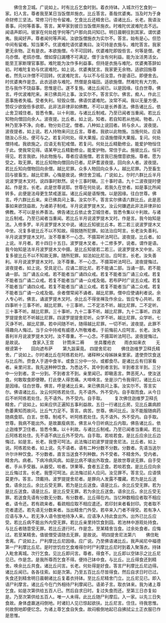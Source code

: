 <!-- { "loadSidebar": true } -->
　　佛住舍卫城。广说如上。时有比丘乞食时到。着衣持钵。入城次行乞食到一家。妇人言。尊者我至某日当饭僧并施衣。比丘答言。善哉优婆夷。当及时为于身命财修三坚法。常修习行勿令留难。乞食比丘还精舍已。语诸比丘。长老。我语汝善事。问何等善事。答言。某甲家到彼日当饭僧并施衣。时难陀优波难陀去不远。闻语声即问。彼家在何处姓字何等门户那向具问知已。明日晨朝往到其家。谓优婆夷。我闻好声。尊者闻何等声闻。汝欲饭僧施衣为实尔不。答言。始有是心。但恐中间有留难。知当果不。优波难陀语优婆夷曰。汝可持是衣施与。难陀答言。我家更无余物。正有是衣。本欲施僧。今不可回转。优婆难陀即毁呰言。何等是僧。老乌亦僧。老鸱亦僧。僧如穿臼漏槽不可满足。僧于汝有何利益。能为汝活男活女。能至王家断理官事那。难陀能为汝作多利益事。但持是衣施与难陀。优婆夷答辞如初。时难陀复劝与优波难陀。如上说。优婆夷犹言。我家更无余物。适欲回施尊者。然先以许僧不可回转。优波难陀言。与以不与任汝意。作是语已。即便舍去。时优婆夷作是念。此衣适欲与难陀。然僧是良福田。适欲施僧。然难陀有大力势。恐与我作不饶益事。思惟是已。遂不复施。诸比丘闻已。以是因缘。往白世尊。佛言。呼优波难陀来。来已佛具问上事。汝实尔不。答言实尔。佛言。痴人。作此三恶事施者失福。受者失利。轻毁众僧。佛语优婆难陀。汝常不闻。我以无量方便。赞叹少欲毁呰多欲耶。此非法非律非如佛教。不可以是长养善法。佛告诸比丘。依止舍卫城住者。皆悉令集。以十利故。与诸比丘制戒。乃至已闻者当重闻。若比丘知物向僧回向余人。波夜提。比丘者。如上说。知者。若自知若从他闻。物者。八种乃至净不净。向者。物分处已定。僧者。八种如上说回者。转与余人。波夜提。波夜提者。如上说。若人持物来问比丘言。尊者。我欲以此物施。当施何处。应语随汝心乐处。便可与之。若复问何处。得大果报。应语施僧得大果报。复问。何处僧持戒。我欲施之。应语无有犯戒僧。若复问。何处比丘精勤修业。能爱护物恒住于此。使我常见得。语某甲比丘精勤修业。能爱护物。常住于此。施彼比丘。恒可得见。若言我欲。持此物施与。尊者应语施僧。若言我已施僧意欲施。尊者。愿为受之。取无罪。若比丘知物向僧回向已者。尼萨耆波夜提。回向余人者。波夜提。若比丘知向僧物回向余僧。越比尼罪。众多人物回向众多人。越比尼罪。乃至畜生回与彼畜生。越比尼罪。心悔是故说。佛住舍卫城。广说如上。尔时六群比丘半月说波罗提木叉时。说四事时默然。说十三事时瞋。三十事时语。九十二波夜提时便起。作是言。长老。此是世尊说耶。世尊在何处说。若我久在世者。如是事比所闻转多。此便是法母更生禁戒遂滋。诸比丘闻是语惭愧。以是因缘。往白世尊。佛言。呼六群比丘来。来已佛具问上事。汝实尔不。答言实尔佛语六群比丘。此是恶事如来欲饶益故。为诸弟子制戒。半月说波罗提木叉。汝云何嫌遮此非法非律非如佛教。不可以是长养善法。佛告诸比丘依止舍卫城住者。皆悉令集以十利故。与诸比丘制戒。乃至已闻者当重闻。若比丘半月说波罗提木叉时。作是言。我今始知是法。入修多罗。半月波罗提木叉中说。诸比丘知彼比丘本。若二若三说波罗提木叉中坐。况复多彼比丘不以不知故。得脱随所犯罪。如法治应呵言。长老汝失善利。半月说波罗提木叉时。汝不尊重不一心念。不摄耳听法呵已。波夜提。比丘者。如上说。半月者。若十四日十五日。波罗提木叉者。十二修多罗。说者。谓作是语。我今始知是法半月波罗提木叉中摄。是比丘知彼若二若三。说波罗提木叉中坐。况复多彼比丘不以不知故无罪。随所犯罪。如法如比尼治。应呵言。长老。汝失善利。半月说波罗提木叉时。汝不尊重。不一心念。不摄耳听法呵已。波夜提悔过。波夜提者。如上说。受具足已。应诵二部比尼。若不能诵二部。当诵一部。若不能诵一部。当广诵五众戒。若不能者当广诵四众戒。若复不能者当广诵三众戒。若复不能者当广诵二众戒。若复不能者当广诵一众戒及偈。若布萨时广说五众戒。若复不能者当广诵四众戒。若复不能者当广诵三众戒。若复不能者当广诵二众戒。若复不能者当广诵一众戒及偈。余者僧常闻不诵者。越比尼罪。僧中应使诵利者说。余人专心听。佛言。诵波罗提木叉时。余比丘不得坐禅及作余业。皆应专心共听。若四事听十三事不听。越比尼罪。十三事听。二不定法不听。越比尼罪。二不定听。三十事不听。越比尼罪。三十事听。九十二事不听。越比尼罪。九十二事听。四波罗提提舍尼不听越比尼罪。四波罗提提舍尼听。众学不听。越比尼罪。众学听。七灭诤不听。越比尼罪。若中间随不听。随得越比尼罪。一切不听。波夜提。此罪不得趣向人悔过。当于众中持戒有威德人所敬难者。于前悔前人应呵言。长老。汝失善利半月说波罗提木叉时。汝不尊重。不一心念。不摄耳听法呵已。波夜提悔过。是故说。
　　食家入王宫　　针筒床二褥
　　坐具覆疮衣　　雨衣如来衣
　　无根谤第十　　回向遮布萨
　　第九跋渠竟。
四提舍尼初
　　佛住迦维罗卫释氏精舍。广说如上。尔时诸比丘在阿练若处时。诸释种父母姊妹亲里家。遣使赍饮食送与比丘所。赍食人于道中食半。或食三分中一分。或都食尽。是诸比丘有归家看者。亲里问言。我先送种种饮食。为悉达不。其中到者言到。半到者言半到。三分中一分到者。言一分到。不到者言不到。亲里闻已。即瞋恚言。弊恶死人。使汝送食。何敢取食即便鞭。打此使人得苦痛。大啼唤言。坐是沙门令我得打。诸比丘以是因缘。往白世尊。佛言。呼是诸比丘来。来已佛具问上事。汝实尔不。答言实尔。佛语诸比丘。汝云何阿练若处住。先不语外。外不受内。自手取而食。从今日后不听阿练若处住。先不语外。外不受内。自手取。
　　复次佛住迦维罗卫释氏精舍。广说如上。如来应供正遍知五事利益故。五日一行诸比丘房。见比丘羸病颜色萎黄知而故问。比丘气力足不。答言。病苦。世尊。佛问比丘。汝不能服随病药随病食耶。白言。世尊。制戒不。听阿练若处住。先不语外。外不受内。自手取。世尊。我病不能出外。是故羸瘦病苦。佛言从今日听病比丘内取。佛告诸比丘。依止迦维罗卫住者。皆悉令集。以十利故。与诸比丘制戒。乃至已闻者当重闻。若比丘阿练若处住。先不语不病比丘外不受内。自手取。若啖若食。是比丘应余比丘边悔过。如是言。长老。我堕可呵法。此法悔过初波罗提提舍尼法。比丘者。如上说。阿练若处者。如上说。先不语者。语有二种分数不分数。分数者。先语当送尔许尔许种饮食。不分数者。直言当送食不列种数。外不受者。不精舍外。受内者。精舍内。病者。下病冷病风病。如是比病不堪出外取食。是故世尊说无罪。自手受者。手从手受器。从器受。啖者。饼果等。食者五正食。若啖若食。是比丘应向余比丘悔过言。长老。我堕可呵法。此法悔过前人应问。汝见罪不。答言见。应语慎莫更作。答言。顶戴持。波罗提提舍尼者。是罪向人发露不覆藏。若为是比丘送食。语余比丘。余比丘受无罪。若为是比丘送食。语是比丘。余比丘受无罪。若为是比丘送食。语是比丘。是比丘受无罪。若为余比丘送食。语余比丘。余比丘受无罪。若送食先语有分数无分数。有分数者。比丘得在内。当忆种数相应者取不相应者。语令还。若有疏来者。看疏相应取不相应遣还。若印封来者看封印。完者取不完者遣还。若先语无分数来者。当出精舍门外受。若卒来入门者不得受。若有净人应语与净人。若无净人语令放地待净人来。应语净人持此食出外。出外已比丘应受。若比丘病不能出外内受无罪。若比丘亲里持饮食到园。若池林中游观处持食。与比丘者随意受无罪。若比丘道行时。作是念。至某精舍当食。过余处食者。应悔过。若至某精舍。值彼僧受请随去无罪。是故说。
明四提舍尼法第六
　　佛住毗舍离。广说如上。尸利摩比丘尼因缘。应广说。乃至佛语诸比丘。我声闻尼中福德第一尸利摩比丘尼。是时世饥俭乞食难得尔时尸利摩比丘尼时到着入聚落衣。持钵入毗舍离城。次行乞食。见比丘即问言。尊者。得食不。比丘即以空钵示之比丘尼见已。作是念。是我所尊而乞食不得。便持己钵中食。与比丘。比丘得食还到精舍。唤余比丘共食。诸比丘问言。长老。何处得是好食。答言尸利摩比丘尼边得。诸比丘闻已。各各往索。如是次第。乃至五百比丘尽皆得食。然后自求日时已过。失食还到精舍明日晨朝诸比丘复着衣持钵。至比丘尼精舍门立。比丘尼见已。即入语尸利摩言。诸比丘今在门外相待尸利摩闻已。语弟子言。取衣钵来。我为诸上尊乞食。如是次第供给五百人已。然后自求日时。复过失食而还。至第三日亦复如是。乃至次第供给五百人。唯一人未得。此比丘随尸利摩后。入一家。以先三日失食故。身体虚羸迷闷倒地。时诸妇人见已惊起欲扶。比丘尼言。住住。待我思惟。何故倒地即便忆念。为诸上尊乞食自失食。故闷极倒地起已自拂拭尘土正衣服已作是思惟。
